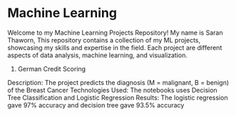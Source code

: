 # Machine Learning

Welcome to my Machine Learning Projects Repository! My name is Saran Thaworn, This repository contains a collection of my ML projects, showcasing my skills and expertise in the field. Each project are different aspects of data analysis, machine learning, and visualization.

1. German Credit Scoring

Description: The project predicts the diagnosis (M = malignant, B = benign) of the Breast Cancer
Technologies Used: The notebooks uses Decision Tree Classification and Logistic Regression
Results: The logistic regression gave 97% accuracy and decision tree gave 93.5% accuracy

